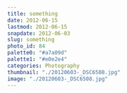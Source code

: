 ```yaml
---
title: something
date: 2012-06-15
lastmod: 2012-06-15
snapdate: 2012-06-03
slug: something
photo_id: 84
palette0: "#a7a09d"
palette1: "#e0e2e4"
categories: Photography
thumbnail: "./20120603-_DSC6508.jpg"
image: "./20120603-_DSC6508.jpg"
---
```

